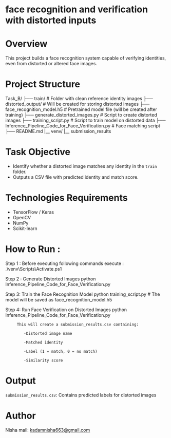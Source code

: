 
# face recognition and verification with distorted inputs

# Overview
This project builds a face recognition system capable of verifying identities, even from distorted or altered face images.

# Project Structure

Task_B/
├── train/                         # Folder with clean reference identity images
├── distorted_output/              # Will be created for storing distorted images
├── face_recognition_model.h5      # Pretrained model file (will be created after training)
├── generate_distorted_images.py   # Script to create distorted images
├── training_script.py             # Script to train model on distorted data
├── Inference_Pipeline_Code_for_Face_Verification.py  # Face matching script
├── README.md
|__ venv/
|__ submission_results

# Task Objective
- Identify whether a distorted image matches any identity in the `train` folder.
- Outputs a CSV file with predicted identity and match score.

# Technologies Requirements 
- TensorFlow / Keras
- OpenCV
- NumPy
- Scikit-learn


# How to Run :

Step 1 : Before executing following commands execute :  .\venv\Scripts\Activate.ps1 

Step 2 : Generate Distorted Images
         python Inference_Pipeline_Code_for_Face_Verification.py

Step 3:  Train the Face Recognition Model
         python training_script.py
         # The model will be saved as face_recognition_model.h5



Step 4:  Run Face Verification on Distorted Images
         python Inference_Pipeline_Code_for_Face_Verification.py

         This will create a submission_results.csv containing:

            -Distorted image name

            -Matched identity

            -Label (1 = match, 0 = no match)

            -Similarity score


# Output
 `submission_results.csv`: Contains predicted labels for distorted images





# Author
Nisha
mail: kadamnisha663@gmail.com
